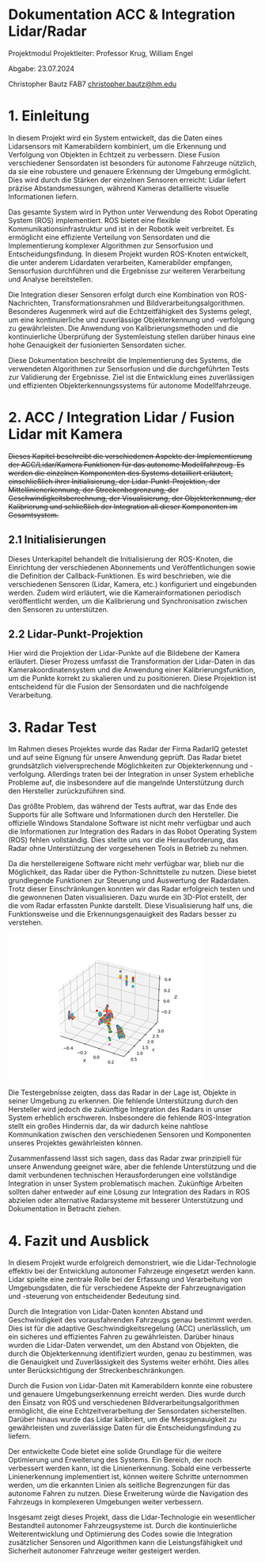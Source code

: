 # Dokumentation ACC & Integration Lidar/Radar

Projektmodul
Projektleiter: Professor Krug, William Engel

Abgabe: 23.07.2024

Christopher Bautz
FAB7
christopher.bautz@hm.edu



# 1. Einleitung


In diesem Projekt wird ein System entwickelt, das die Daten eines Lidarsensors mit Kamerabildern kombiniert, um die Erkennung und Verfolgung von Objekten in Echtzeit zu verbessern. Diese Fusion verschiedener Sensordaten ist besonders für autonome Fahrzeuge nützlich, da sie eine robustere und genauere Erkennung der Umgebung ermöglicht. Dies wird durch die Stärken der einzelnen Sensoren erreicht: Lidar liefert präzise Abstandsmessungen, während Kameras detaillierte visuelle Informationen liefern.

Das gesamte System wird in Python unter Verwendung des Robot Operating System (ROS) implementiert. ROS bietet eine flexible Kommunikationsinfrastruktur und ist in der Robotik weit verbreitet. Es ermöglicht eine effiziente Verteilung von Sensordaten und die Implementierung komplexer Algorithmen zur Sensorfusion und Entscheidungsfindung. In diesem Projekt wurden ROS-Knoten entwickelt, die unter anderem Lidardaten verarbeiten, Kamerabilder empfangen, Sensorfusion durchführen und die Ergebnisse zur weiteren Verarbeitung und Analyse bereitstellen.

Die Integration dieser Sensoren erfolgt durch eine Kombination von ROS-Nachrichten, Transformationsrahmen und Bildverarbeitungsalgorithmen. Besonderes Augenmerk wird auf die Echtzeitfähigkeit des Systems gelegt, um eine kontinuierliche und zuverlässige Objekterkennung und -verfolgung zu gewährleisten. Die Anwendung von Kalibrierungsmethoden und die kontinuierliche Überprüfung der Systemleistung stellen darüber hinaus eine hohe Genauigkeit der fusionierten Sensordaten sicher.

Diese Dokumentation beschreibt die Implementierung des Systems, die verwendeten Algorithmen zur Sensorfusion und die durchgeführten Tests zur Validierung der Ergebnisse. Ziel ist die Entwicklung eines zuverlässigen und effizienten Objekterkennungssystems für autonome Modellfahrzeuge.


# 2. ACC / Integration Lidar / Fusion Lidar mit Kamera

~~Dieses Kapitel beschreibt die verschiedenen Aspekte der Implementierung der ACC/Lidar/Kamera Funktionen für das autonome Modellfahrzeug. Es werden die einzelnen Komponenten des Systems detailliert erläutert, einschließlich ihrer Initialisierung, der Lidar-Punkt-Projektion, der Mittellinienerkennung, der Streckenbegrenzung, der Geschwindigkeitsberechnung, der Visualisierung, der Objekterkennung, der Kalibrierung und schließlich der Integration all dieser Komponenten im Gesamtsystem.~~

## 2.1 Initialisierungen

Dieses Unterkapitel behandelt die Initialisierung der ROS-Knoten, die Einrichtung der verschiedenen Abonnements und Veröffentlichungen sowie die Definition der Callback-Funktionen. Es wird beschrieben, wie die verschiedenen Sensoren (Lidar, Kamera, etc.) konfiguriert und eingebunden werden. Zudem wird erläutert, wie die Kamerainformationen periodisch veröffentlicht werden, um die Kalibrierung und Synchronisation zwischen den Sensoren zu unterstützen.

## 2.2 Lidar-Punkt-Projektion

Hier wird die Projektion der Lidar-Punkte auf die Bildebene der Kamera erläutert. Dieser Prozess umfasst die Transformation der Lidar-Daten in das Kamerakoordinatensystem und die Anwendung einer Kalibrierungsfunktion, um die Punkte korrekt zu skalieren und zu positionieren. Diese Projektion ist entscheidend für die Fusion der Sensordaten und die nachfolgende Verarbeitung.





# 3. Radar Test

Im Rahmen dieses Projektes wurde das Radar der Firma RadarIQ getestet und auf seine Eignung für unsere Anwendung geprüft. Das Radar bietet grundsätzlich vielversprechende Möglichkeiten zur Objekterkennung und -verfolgung. Allerdings traten bei der Integration in unser System erhebliche Probleme auf, die insbesondere auf die mangelnde Unterstützung durch den Hersteller zurückzuführen sind.

Das größte Problem, das während der Tests auftrat, war das Ende des Supports für alle Software und Informationen durch den Hersteller. Die offizielle Windows Standalone Software ist nicht mehr verfügbar und auch die Informationen zur Integration des Radars in das Robot Operating System (ROS) fehlen vollständig. Dies stellte uns vor die Herausforderung, das Radar ohne Unterstützung der vorgesehenen Tools in Betrieb zu nehmen.

Da die herstellereigene Software nicht mehr verfügbar war, blieb nur die Möglichkeit, das Radar über die Python-Schnittstelle zu nutzen. Diese bietet grundlegende Funktionen zur Steuerung und Auswertung der Radardaten. Trotz dieser Einschränkungen konnten wir das Radar erfolgreich testen und die gewonnenen Daten visualisieren. Dazu wurde ein 3D-Plot erstellt, der die vom Radar erfassten Punkte darstellt. Diese Visualisierung half uns, die Funktionsweise und die Erkennungsgenauigkeit des Radars besser zu verstehen.

![Radar Plot](https://raw.githubusercontent.com/TheFightAtom/Projektarbeit_ACC/master/Pictures/Radar_Plot.png)

Die Testergebnisse zeigten, dass das Radar in der Lage ist, Objekte in seiner Umgebung zu erkennen. Die fehlende Unterstützung durch den Hersteller wird jedoch die zukünftige Integration des Radars in unser System erheblich erschweren. Insbesondere die fehlende ROS-Integration stellt ein großes Hindernis dar, da wir dadurch keine nahtlose Kommunikation zwischen den verschiedenen Sensoren und Komponenten unseres Projektes gewährleisten können.

Zusammenfassend lässt sich sagen, dass das Radar zwar prinzipiell für unsere Anwendung geeignet wäre, aber die fehlende Unterstützung und die damit verbundenen technischen Herausforderungen eine vollständige Integration in unser System problematisch machen. Zukünftige Arbeiten sollten daher entweder auf eine Lösung zur Integration des Radars in ROS abzielen oder alternative Radarsysteme mit besserer Unterstützung und Dokumentation in Betracht ziehen.


# 4. Fazit und Ausblick

In diesem Projekt wurde erfolgreich demonstriert, wie die Lidar-Technologie effektiv bei der Entwicklung autonomer Fahrzeuge eingesetzt werden kann. Lidar spielte eine zentrale Rolle bei der Erfassung und Verarbeitung von Umgebungsdaten, die für verschiedene Aspekte der Fahrzeugnavigation und -steuerung von entscheidender Bedeutung sind.

Durch die Integration von Lidar-Daten konnten Abstand und Geschwindigkeit des vorausfahrenden Fahrzeugs genau bestimmt werden. Dies ist für die adaptive Geschwindigkeitsregelung (ACC) unerlässlich, um ein sicheres und effizientes Fahren zu gewährleisten. Darüber hinaus wurden die Lidar-Daten verwendet, um den Abstand von Objekten, die durch die Objekterkennung identifiziert wurden, genau zu bestimmen, was die Genauigkeit und Zuverlässigkeit des Systems weiter erhöht. Dies alles unter Berücksichtigung der Streckenbeschränkungen.

Durch die Fusion von Lidar-Daten mit Kamerabildern konnte eine robustere und genauere Umgebungserkennung erreicht werden. Dies wurde durch den Einsatz von ROS und verschiedenen Bildverarbeitungsalgorithmen ermöglicht, die eine Echtzeitverarbeitung der Sensordaten sicherstellten. Darüber hinaus wurde das Lidar kalibriert, um die Messgenauigkeit zu gewährleisten und zuverlässige Daten für die Entscheidungsfindung zu liefern.

Der entwickelte Code bietet eine solide Grundlage für die weitere Optimierung und Erweiterung des Systems. Ein Bereich, der noch verbessert werden kann, ist die Linienerkennung. Sobald eine verbesserte Linienerkennung implementiert ist, können weitere Schritte unternommen werden, um die erkannten Linien als seitliche Begrenzungen für das autonome Fahren zu nutzen. Diese Erweiterung würde die Navigation des Fahrzeugs in komplexeren Umgebungen weiter verbessern.

Insgesamt zeigt dieses Projekt, dass die Lidar-Technologie ein wesentlicher Bestandteil autonomer Fahrzeugsysteme ist. Durch die kontinuierliche Weiterentwicklung und Optimierung des Codes sowie die Integration zusätzlicher Sensoren und Algorithmen kann die Leistungsfähigkeit und Sicherheit autonomer Fahrzeuge weiter gesteigert werden.
<!--stackedit_data:
eyJoaXN0b3J5IjpbMTQ2MzM5MjY5OSwtMTQ1Njk5ODE5MSwyNT
QwNjM2OTIsLTE4MDQyMDY3MTIsLTI0NDY0MTc0MywtMTEzMzI2
MTAwMV19
-->